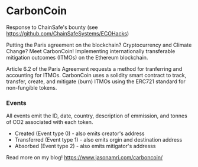 # CarbonCoin
Response to ChainSafe's bounty (see https://github.com/ChainSafeSystems/ECOHacks)


Putting the Paris agreement on the blockchain? Cryptocurrency and Climate Change? Meet CarbonCoin! Implementing internationally transferable mitigation outcomes (ITMOs) on the Ethereum blockchain.

Article 6.2 of the Paris Agreement requests a method for tranferring and accounting for ITMOs. CarbonCoin uses a solidity smart contract to track, transfer, create, and mitigate (burn) ITMOs using the ERC721 standard for non-fungible tokens.

### Events
All events emit the ID, date, country, description of emmission, and tonnes of CO2 associated with each token.
  
- Created (Event type 0) - also emits creator's address
- Transferred (Event type 1) - also emits orgin and destination address
- Absorbed (Event type 2) - also emits mitigator's addresss


 
Read more on my blog! https://www.jasonamri.com/carboncoin/

